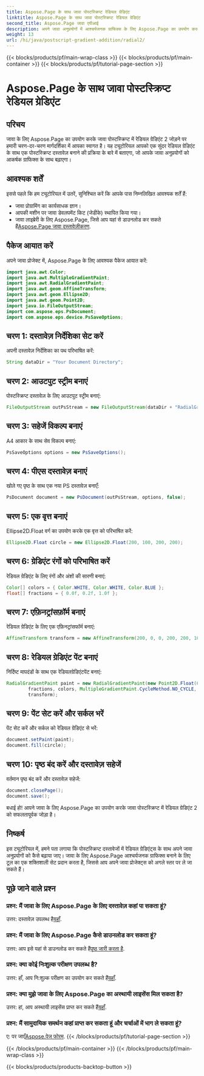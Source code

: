 ```yaml
---
title: Aspose.Page के साथ जावा पोस्टस्क्रिप्ट रेडियल ग्रेडिएंट
linktitle: Aspose.Page के साथ जावा पोस्टस्क्रिप्ट रेडियल ग्रेडिएंट
second_title: Aspose.Page जावा एपीआई
description: अपने जावा अनुप्रयोगों में आश्चर्यजनक ग्राफिक्स के लिए Aspose.Page का उपयोग करके जावा पोस्टस्क्रिप्ट में रेडियल ग्रेडिएंट जोड़ने के लिए चरण-दर-चरण मार्गदर्शिका देखें।
weight: 13
url: /hi/java/postscript-gradient-addition/radial2/
---
```


{{< blocks/products/pf/main-wrap-class >}}
{{< blocks/products/pf/main-container >}}
{{< blocks/products/pf/tutorial-page-section >}}

# Aspose.Page के साथ जावा पोस्टस्क्रिप्ट रेडियल ग्रेडिएंट

## परिचय
जावा के लिए Aspose.Page का उपयोग करके जावा पोस्टस्क्रिप्ट में रेडियल ग्रेडिएंट 2 जोड़ने पर हमारी चरण-दर-चरण मार्गदर्शिका में आपका स्वागत है। यह ट्यूटोरियल आपको एक सुंदर रेडियल ग्रेडिएंट के साथ एक पोस्टस्क्रिप्ट दस्तावेज़ बनाने की प्रक्रिया के बारे में बताएगा, जो आपके जावा अनुप्रयोगों को आकर्षक ग्राफिक्स के साथ बढ़ाएगा।
## आवश्यक शर्तें
इससे पहले कि हम ट्यूटोरियल में उतरें, सुनिश्चित करें कि आपके पास निम्नलिखित आवश्यक शर्तें हैं:
- जावा प्रोग्रामिंग का कार्यसाधक ज्ञान।
- आपकी मशीन पर जावा डेवलपमेंट किट (जेडीके) स्थापित किया गया।
-  जावा लाइब्रेरी के लिए Aspose.Page, जिसे आप यहां से डाउनलोड कर सकते हैं[Aspose.Page जावा दस्तावेज़ीकरण](https://reference.aspose.com/page/java/).
## पैकेज आयात करें
अपने जावा प्रोजेक्ट में, Aspose.Page के लिए आवश्यक पैकेज आयात करें:
```java
import java.awt.Color;
import java.awt.MultipleGradientPaint;
import java.awt.RadialGradientPaint;
import java.awt.geom.AffineTransform;
import java.awt.geom.Ellipse2D;
import java.awt.geom.Point2D;
import java.io.FileOutputStream;
import com.aspose.eps.PsDocument;
import com.aspose.eps.device.PsSaveOptions;
```
## चरण 1: दस्तावेज़ निर्देशिका सेट करें
अपनी दस्तावेज़ निर्देशिका का पथ परिभाषित करें:
```java
String dataDir = "Your Document Directory";
```
## चरण 2: आउटपुट स्ट्रीम बनाएं
पोस्टस्क्रिप्ट दस्तावेज़ के लिए आउटपुट स्ट्रीम बनाएं:
```java
FileOutputStream outPsStream = new FileOutputStream(dataDir + "RadialGradient2_outPS.ps");
```
## चरण 3: सहेजें विकल्प बनाएं
A4 आकार के साथ सेव विकल्प बनाएं:
```java
PsSaveOptions options = new PsSaveOptions();
```
## चरण 4: पीएस दस्तावेज़ बनाएं
खोले गए पृष्ठ के साथ एक नया PS दस्तावेज़ बनाएँ:
```java
PsDocument document = new PsDocument(outPsStream, options, false);
```
## चरण 5: एक वृत्त बनाएं
Ellipse2D.Float वर्ग का उपयोग करके एक वृत्त को परिभाषित करें:
```java
Ellipse2D.Float circle = new Ellipse2D.Float(200, 100, 200, 200);
```
## चरण 6: ग्रेडिएंट रंगों को परिभाषित करें
रेडियल ग्रेडिएंट के लिए रंगों और अंशों की सारणी बनाएं:
```java
Color[] colors = { Color.WHITE, Color.WHITE, Color.BLUE };
float[] fractions = { 0.0f, 0.2f, 1.0f };
```
## चरण 7: एफ़िनट्रांसफ़ॉर्म बनाएं
रेडियल ग्रेडिएंट के लिए एक एफ़िनट्रांसफॉर्म बनाएं:
```java
AffineTransform transform = new AffineTransform(200, 0, 0, 200, 200, 100);
```
## चरण 8: रेडियल ग्रेडिएंट पेंट बनाएं
निर्दिष्ट मापदंडों के साथ एक रेडियलग्रेडिएंटपेंट बनाएं:
```java
RadialGradientPaint paint = new RadialGradientPaint(new Point2D.Float(64, 64), 68, new Point2D.Float(24, 24),
        fractions, colors, MultipleGradientPaint.CycleMethod.NO_CYCLE, MultipleGradientPaint.ColorSpaceType.SRGB,
        transform);
```
## चरण 9: पेंट सेट करें और सर्कल भरें
पेंट सेट करें और सर्कल को रेडियल ग्रेडिएंट से भरें:
```java
document.setPaint(paint);
document.fill(circle);
```
## चरण 10: पृष्ठ बंद करें और दस्तावेज़ सहेजें
वर्तमान पृष्ठ बंद करें और दस्तावेज़ सहेजें:
```java
document.closePage();
document.save();
```
बधाई हो! आपने जावा के लिए Aspose.Page का उपयोग करके जावा पोस्टस्क्रिप्ट में रेडियल ग्रेडिएंट 2 को सफलतापूर्वक जोड़ा है।
## निष्कर्ष
इस ट्यूटोरियल में, हमने पता लगाया कि पोस्टस्क्रिप्ट दस्तावेजों में रेडियल ग्रेडिएंट्स के साथ अपने जावा अनुप्रयोगों को कैसे बढ़ाया जाए। जावा के लिए Aspose.Page आश्चर्यजनक ग्राफिक्स बनाने के लिए टूल का एक शक्तिशाली सेट प्रदान करता है, जिससे आप अपने जावा प्रोजेक्ट्स को अगले स्तर पर ले जा सकते हैं।
## पूछे जाने वाले प्रश्न
### प्रश्न: मैं जावा के लिए Aspose.Page के लिए दस्तावेज़ कहां पा सकता हूं?
 उत्तर: दस्तावेज़ उपलब्ध है[यहाँ](https://reference.aspose.com/page/java/).
### प्रश्न: मैं जावा के लिए Aspose.Page कैसे डाउनलोड कर सकता हूं?
 उत्तर: आप इसे यहां से डाउनलोड कर सकते हैं[पृष्ठ जारी करता है](https://releases.aspose.com/page/java/).
### प्रश्न: क्या कोई निःशुल्क परीक्षण उपलब्ध है?
 उत्तर: हाँ, आप नि:शुल्क परीक्षण का उपयोग कर सकते हैं[यहाँ](https://releases.aspose.com/).
### प्रश्न: क्या मुझे जावा के लिए Aspose.Page का अस्थायी लाइसेंस मिल सकता है?
 उत्तर: हां, आप अस्थायी लाइसेंस प्राप्त कर सकते हैं[यहाँ](https://purchase.aspose.com/temporary-license/).
### प्रश्न: मैं सामुदायिक समर्थन कहां प्राप्त कर सकता हूं और चर्चाओं में भाग ले सकता हूं?
 ए: पर जाएँ[Aspose.पेज फोरम](https://forum.aspose.com/c/page/39).
{{< /blocks/products/pf/tutorial-page-section >}}

{{< /blocks/products/pf/main-container >}}
{{< /blocks/products/pf/main-wrap-class >}}

{{< blocks/products/products-backtop-button >}}
